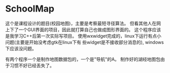 SchoolMap
====
这个是课程设计的题目(校园地图)，主要是考察最短寻径算法。
但看其他人在网上下了一个GUI界面的项目，因此就打算自己也做成图形界面的。
这个程序应该是我学习C++后第一次实际写项目。
使用wxwidget完成的，linux下运行有点小问题(主要是开始没考虑gtk在linux下有
些widget是不接收部分消息的), windows下应该没问题。

有两个程序一个是制作地图数据包的，一个是"导航"的A。
制作好的湖经地图包由于习惯不好已经丢失了。
